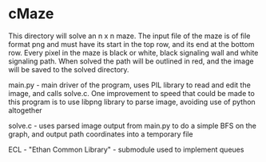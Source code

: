 # cMaze
This directory will solve an n x n maze. The input file of the maze is of file format png and must have its start in the top row, and
its end at the bottom row. Every pixel in the maze is black or white, black signaling wall and white signaling path. When solved
the path will be outlined in red, and the image will be saved to the solved directory.

main.py - main driver of the program, uses PIL library to read and edit the image, and calls solve.c. One improvement
to speed that could be made to this program is to use libpng library to parse image, avoiding use of python altogether

solve.c - uses parsed image output from main.py to do a simple BFS on the graph, and output path coordinates into a temporary file

ECL - "Ethan Common Library" - submodule used to implement queues 
